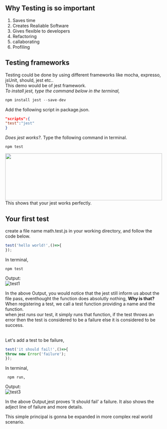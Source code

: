 ## Why Testing is so important
 1. Saves time
 2. Creates Realiable Software
 3. Gives flexible to developers
 4. Refactoring
 5. callaborating
 6. Profiling
 

## Testing frameworks
  Testing could be done by using different frameworks like mocha, expresso, jsUnit, should, jest etc..</br>
  This demo would be of jest framework.</br>
  *To install jest, type the command below in the terminal,*
  ```javascript
  npm install jest --save-dev
  ```
  Add the following script in package.json. 
  ```json
  "scripts":{
  "test":"jest"
  }
  ```
 *Does jest works?*. Type the following command in terminal.
  ```terminal
  npm test
  ```
  <img src="https://user-images.githubusercontent.com/47861774/54043300-57a88b80-41f4-11e9-8dfa-9662ab5fe8db.png" height="150px" width="500px"/>
  This shows that your jest works perfectly.
  
  ## Your first test
  create a file name math.test.js in your working directory, and follow the code below.
  
  ```javascript 
  test('hello world!',()=>{
  });
  ```
  
  In terminal,
  ```terminal
  npm test
  ```
  
  Output:</br>
  ![test1](https://user-images.githubusercontent.com/47861774/54045335-6fced980-41f9-11e9-9fe3-d2c5f29b4031.png)
   
   In the above Output, you would notice that the jest still inform us about the file pass, eventhought the function does absolutly nothing, **Why is that?**</br>
   When registering a test, we call a test function providing a name and the function.</br>
  when jest runs our test, it simply runs that function, if the test throws an error then the test is considered to be a failure else it is considered to be  success.</br></br>
          
  Let's add a test to be failure,
  
   ```javascript 
  test('it should fail!',()=>{
  throw new Error('failure');
  });
  ```
  In terminal, 
  ```terminal
   npm run,
   ```
   Output:</br>
  ![test3](https://user-images.githubusercontent.com/47861774/54047248-ab1fd700-41fe-11e9-894a-4d8296b05bb2.png)
  
 In the above Output,jest proves 'it should fail' a failure. It also shows the adject line of failure and more details.
 
 This simple principal is gonna be expanded in more complex real world scenario.
 

 

       
